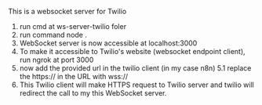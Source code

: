 This is a websocket server for Twilio 

1. run cmd at ws-server-twilio foler
2. run command node .
3. WebSocket server is now accessible at localhost:3000
4. To make it accessible to Twilio's website (websocket endpoint client), run ngrok at port 3000
5. now add the provided url in the twilio client (in my case n8n)
    5.1 replace the https:// in the URL with wss://
6. This Twilio client will make HTTPS request to Twilio server and twilio will redirect the call to my this WebSocket server.